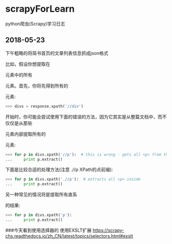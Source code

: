 # scrapyForLearn
python爬虫(Scrapy)学习日志


## 2018-05-23
下午粗略的将简书首页的文章列表信息抓成json格式

比如，假设你想提取在 <div> 元素中的所有 <p> 元素。首先，你将先得到所有的 <div> 元素:

``` python
>>> divs = response.xpath('//div') 
```
开始时，你可能会尝试使用下面的错误的方法，因为它其实是从整篇文档中，而不仅仅是从那些 <div> 元素内部提取所有的 <p> 元素:

``` python
>>> for p in divs.xpath('//p'):  # this is wrong - gets all <p> from the whole document
...     print p.extract() 
```
下面是比较合适的处理方法(注意 .//p XPath的点前缀):

``` python
>>> for p in divs.xpath('.//p'):  # extracts all <p> inside
...     print p.extract() 
```
另一种常见的情况将是提取所有直系 <p> 的结果:

``` python
>>> for p in divs.xpath('p'):
...     print p.extract() 
```

###今天看到使用选择器的 使用EXSLT扩展
https://scrapy-chs.readthedocs.io/zh_CN/latest/topics/selectors.html#exslt
